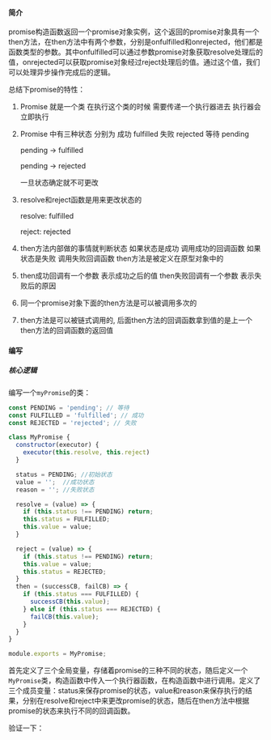 #### 简介

promise构造函数返回一个promise对象实例，这个返回的promise对象具有一个then方法，在then方法中有两个参数，分别是onfulfilled和onrejected，他们都是函数类型的参数。其中onfulfilled可以通过参数promise对象获取resolve处理后的值，onrejected可以获取promise对象经过reject处理后的值。通过这个值，我们可以处理异步操作完成后的逻辑。

总结下promise的特性：

1.  Promise 就是一个类 在执行这个类的时候 需要传递一个执行器进去 执行器会立即执行

2. Promise 中有三种状态 分别为 成功 fulfilled 失败 rejected 等待 pending

     pending -> fulfilled

     pending -> rejected

     一旦状态确定就不可更改

3.  resolve和reject函数是用来更改状态的

     resolve: fulfilled

     reject: rejected

4. then方法内部做的事情就判断状态 如果状态是成功 调用成功的回调函数 如果状态是失败 调用失败回调函数 then方法是被定义在原型对象中的

5. then成功回调有一个参数 表示成功之后的值 then失败回调有一个参数 表示失败后的原因

6. 同一个promise对象下面的then方法是可以被调用多次的

7. then方法是可以被链式调用的, 后面then方法的回调函数拿到值的是上一个then方法的回调函数的返回值

#### 编写

##### 核心逻辑

编写一个`myPromise`的类：

```javascript
const PENDING = 'pending'; // 等待
const FULFILLED = 'fulfilled'; // 成功
const REJECTED = 'rejected'; // 失败

class MyPromise {
  constructor(executor) {
    executor(this.resolve, this.reject)
  }

  status = PENDING; //初始状态
  value = '';  //成功状态
  reason = ''; //失败状态

  resolve = (value) => {
    if (this.status !== PENDING) return;
    this.status = FULFILLED;
    this.value = value;
  }

  reject = (value) => {
    if (this.status !== PENDING) return;
    this.value = value;
    this.status = REJECTED;
  }
  then = (successCB, failCB) => {
    if (this.status === FULFILLED) {
      successCB(this.value);
    } else if (this.status === REJECTED) {
      failCB(this.value);
    }
  }
}

module.exports = MyPromise; 
```

首先定义了三个全局变量，存储着promise的三种不同的状态，随后定义一个`MyPromise`类，构造函数中传入一个执行器函数，在构造函数中进行调用。定义了三个成员变量：status来保存promise的状态，value和reason来保存执行的结果，分别在resolve和reject中来更改promise的状态，随后在then方法中根据promise的状态来执行不同的回调函数。

验证一下：


